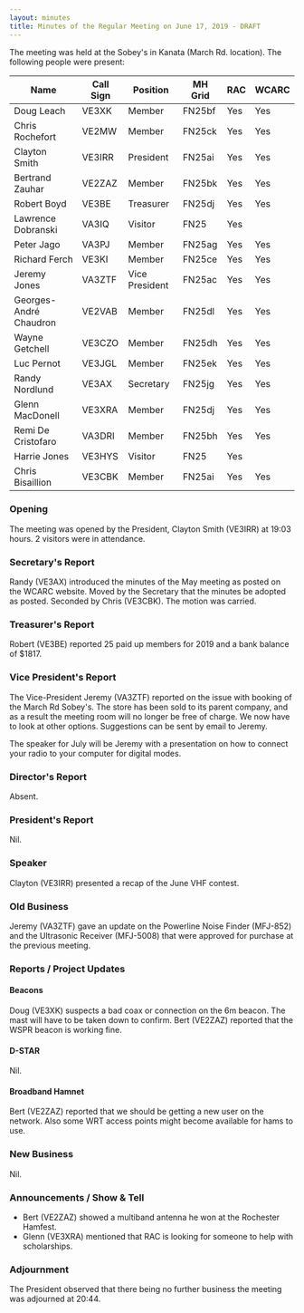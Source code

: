 ```yaml
---
layout: minutes
title: Minutes of the Regular Meeting on June 17, 2019 - DRAFT
---
```


The meeting was held at the Sobey's in Kanata (March Rd. location).
The following people were present:

| Name                   | Call Sign  | Position         | MH Grid | RAC | WCARC |
|------------------------|------------|------------------|---------|-----|-------|
| Doug Leach             | VE3XK      | Member           | FN25bf  | Yes | Yes   |
| Chris Rochefort        | VE2MW      | Member           | FN25ck  | Yes | Yes   |
| Clayton Smith          | VE3IRR     | President        | FN25ai  | Yes | Yes   |
| Bertrand Zauhar        | VE2ZAZ     | Member           | FN25bk  | Yes | Yes   |
| Robert Boyd            | VE3BE      | Treasurer        | FN25dj  | Yes | Yes   |
| Lawrence Dobranski     | VA3IQ      | Visitor          | FN25    | Yes |       |
| Peter Jago             | VA3PJ      | Member           | FN25ag  | Yes | Yes   |
| Richard Ferch          | VE3KI      | Member           | FN25ce  | Yes | Yes   |
| Jeremy Jones           | VA3ZTF     | Vice President   | FN25ac  | Yes | Yes   |
| Georges-André Chaudron | VE2VAB     | Member           | FN25dl  | Yes | Yes   |
| Wayne Getchell         | VE3CZO     | Member           | FN25dh  | Yes | Yes   |
| Luc Pernot             | VE3JGL     | Member           | FN25ek  | Yes | Yes   |
| Randy Nordlund         | VE3AX      | Secretary        | FN25jg  | Yes | Yes   |
| Glenn MacDonell        | VE3XRA     | Member           | FN25dj  | Yes | Yes   |
| Remi De Cristofaro     | VA3DRI     | Member           | FN25bh  | Yes | Yes   |
| Harrie Jones           | VE3HYS     | Visitor          | FN25    | Yes |       |
| Chris Bisaillion       | VE3CBK     | Member           | FN25ai  | Yes | Yes   |

### Opening

The meeting was opened by the President, Clayton Smith (VE3IRR) at 19:03 hours.
2 visitors were in attendance.

### Secretary's Report

Randy (VE3AX) introduced the minutes of the May meeting as posted on the WCARC website.
Moved by the Secretary that the minutes be adopted as posted.
Seconded by Chris (VE3CBK). The motion was carried.

### Treasurer's Report

Robert (VE3BE) reported 25 paid up members for 2019 and a bank balance of $1817.

### Vice President's Report

The Vice-President Jeremy (VA3ZTF) reported on the issue with booking of the March Rd Sobey's. The store has been sold to its parent company, and as a result the meeting room will no longer be free of charge. We now have to look at other options. Suggestions can be sent by email to Jeremy.

The speaker for July will be Jeremy with a presentation on how to connect your radio to your computer for digital modes.

### Director's Report

Absent.

### President's Report

Nil.

### Speaker

Clayton (VE3IRR) presented a recap of the June VHF contest.

### Old Business

Jeremy (VA3ZTF) gave an update on the Powerline Noise Finder (MFJ-852) and the Ultrasonic Receiver (MFJ-5008) that were approved for purchase at the previous meeting.

### Reports / Project Updates

#### Beacons

Doug (VE3XK) suspects a bad coax or connection on the 6m beacon. The mast will have to be taken down to confirm.
Bert (VE2ZAZ) reported that the WSPR beacon is working fine.

#### D-STAR

Nil.

#### Broadband Hamnet

Bert (VE2ZAZ) reported that we should be getting a new user on the network.
Also some WRT access points might become available for hams to use.

### New Business

Nil.

### Announcements / Show & Tell

* Bert (VE2ZAZ) showed a multiband antenna he won at the Rochester Hamfest.
* Glenn (VE3XRA) mentioned that RAC is looking for someone to help with scholarships.

### Adjournment

The President observed that there being no further business the meeting was
adjourned at 20:44.
